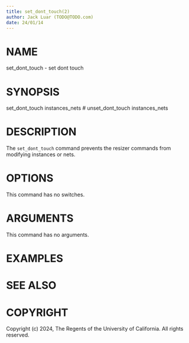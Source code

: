 ```yaml
---
title: set_dont_touch(2)
author: Jack Luar (TODO@TODO.com)
date: 24/01/14
---
```


# NAME

set_dont_touch - set dont touch

# SYNOPSIS

set_dont_touch instances_nets # unset_dont_touch instances_nets


# DESCRIPTION

The `set_dont_touch` command prevents the resizer commands from
modifying instances or nets.

# OPTIONS

This command has no switches.

# ARGUMENTS

This command has no arguments.

# EXAMPLES

# SEE ALSO

# COPYRIGHT

Copyright (c) 2024, The Regents of the University of California. All rights reserved.
